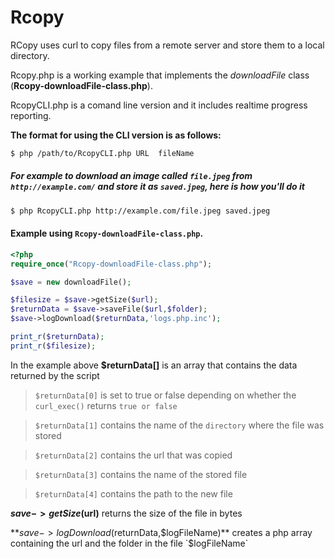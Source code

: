 # Rcopy
RCopy uses curl to copy files from a remote server and store them to a local directory.

Rcopy.php is a working example that implements the _downloadFile_ class (**Rcopy-downloadFile-class.php**).

RcopyCLI.php is a comand line version and it includes realtime progress reporting.

**The format for using the CLI version is as follows:**

```bash
$ php /path/to/RcopyCLI.php URL  fileName
```

##### For example to download an image called `file.jpeg` from `http://example.com/` and store it as `saved.jpeg`, here is how you'll do it

```bash
$ php RcopyCLI.php http://example.com/file.jpeg saved.jpeg

```


#### Example using `Rcopy-downloadFile-class.php`.  


```php
<?php
require_once("Rcopy-downloadFile-class.php");

$save = new downloadFile();

$filesize = $save->getSize($url);
$returnData = $save->saveFile($url,$folder);
$save->logDownload($returnData,'logs.php.inc');

print_r($returnData);
print_r($filesize);

```

In the example above **$returnData[]** is an array that contains the data returned by the script

> `$returnData[0]` is set to true or false depending on whether the `curl_exec()` returns `true or false`

> `$returnData[1]` contains the name of the `directory` where the file was stored

> `$returnData[2]` contains the url that was copied

> `$returnData[3]` contains the name of the stored file

> `$returnData[4]` contains the path to the new file 

**$save->getSize($url)** returns the size of the file in bytes

**$save->logDownload($returnData,$logFileName)** creates a php array containing the url and the folder in the file `$logFileName`

